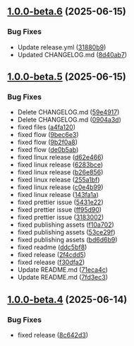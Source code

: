 ## [1.0.0-beta.6](https://github.com/thevladbog/cider-code-app/compare/v1.0.0-beta.5...v1.0.0-beta.6) (2025-06-15)

### Bug Fixes

- Update release.yml ([31880b9](https://github.com/thevladbog/cider-code-app/commit/31880b9ca14405850cdad57691d9c785872265aa))
- Updated CHANGELOG.md ([8d40ab7](https://github.com/thevladbog/cider-code-app/commit/8d40ab7ec856c17340bf88424ed0d08c5714512c))

## [1.0.0-beta.5](https://github.com/thevladbog/cider-code-app/compare/v1.0.0-beta.4...v1.0.0-beta.5) (2025-06-15)

### Bug Fixes

- Delete CHANGELOG.md ([59e4917](https://github.com/thevladbog/cider-code-app/commit/59e49173f9125a44f0d33e110d80fdab70e50312))
- Delete CHANGELOG.md ([0904a3d](https://github.com/thevladbog/cider-code-app/commit/0904a3df3cd927b2c0dfcb51c041fc37aa767198))
- fixed files ([a4fa120](https://github.com/thevladbog/cider-code-app/commit/a4fa120cf0352c8d8f11d0a62b600f4a88c9476d))
- fixed flow ([9bec6e3](https://github.com/thevladbog/cider-code-app/commit/9bec6e39c5c04e71d3b3d5e9c03bb6c3871581e9))
- fixed flow ([9b2f0a8](https://github.com/thevladbog/cider-code-app/commit/9b2f0a8c479fe91adbd1bd0baddac82d01d22f18))
- fixed flow ([de0b5ab](https://github.com/thevladbog/cider-code-app/commit/de0b5ab803a15451c706ae7ca23eb49c344cb1f4))
- fixed linux release ([d62e466](https://github.com/thevladbog/cider-code-app/commit/d62e4669ba32830d907353fa5d088366088cc177))
- fixed linux release ([6283bce](https://github.com/thevladbog/cider-code-app/commit/6283bcea74e2504641f690ee7cefe5c78470e444))
- fixed linux release ([b26e856](https://github.com/thevladbog/cider-code-app/commit/b26e856e254532b68810c9f5bafa1878c6a8c2e8))
- fixed linux release ([255a1bf](https://github.com/thevladbog/cider-code-app/commit/255a1bfa156d97a206498bcc3cf1a9094f18a32c))
- fixed linux release ([c0e4b99](https://github.com/thevladbog/cider-code-app/commit/c0e4b99b3c4b0d3c740167c9036e6100a1003748))
- fixed linux release ([143fa1a](https://github.com/thevladbog/cider-code-app/commit/143fa1a3f2451d172cb4c4464f71b7743dd3685f))
- fixed prettier issue ([5431e22](https://github.com/thevladbog/cider-code-app/commit/5431e225263472cefafcd2270726877d03293021))
- fixed prettier issue ([ff95d90](https://github.com/thevladbog/cider-code-app/commit/ff95d905c7ceb1986a5524390bae7dbe81bffca7))
- fixed prettier issue ([3183002](https://github.com/thevladbog/cider-code-app/commit/3183002cacb8bb3530a82508e5828f0bec80ac77))
- fixed publishing assets ([f10a702](https://github.com/thevladbog/cider-code-app/commit/f10a702f85c7afee6a6afcd425e44b3782ed1677))
- fixed publishing assets ([53ce29f](https://github.com/thevladbog/cider-code-app/commit/53ce29f678df16a428f7199a4a0fdf495a172e6e))
- fixed publishing assets ([bd6d6b9](https://github.com/thevladbog/cider-code-app/commit/bd6d6b9f7d12750a771477322e4a50278669420a))
- fixed readme ([ddc5bf8](https://github.com/thevladbog/cider-code-app/commit/ddc5bf8a56fec7af98a5b786fcee05063cb39070))
- fixed release ([2f4cdd5](https://github.com/thevladbog/cider-code-app/commit/2f4cdd56ce84d59750ba5a304c192e66b41bcab1))
- fixed release ([f30dfa2](https://github.com/thevladbog/cider-code-app/commit/f30dfa2bb7a002c21b27ac7a94a8e5d9e095a054))
- Update README.md ([71eca4c](https://github.com/thevladbog/cider-code-app/commit/71eca4c9686997b980921d22bc46abebd77710f2))
- Update README.md ([7fd3ec3](https://github.com/thevladbog/cider-code-app/commit/7fd3ec3ba3d23b090ddb7d9e579b4683c0387201))

## [1.0.0-beta.4](https://github.com/thevladbog/cider-code-app/compare/v1.0.0-beta.3...v1.0.0-beta.4) (2025-06-14)

### Bug Fixes

- fixed release ([8c642d3](https://github.com/thevladbog/cider-code-app/commit/8c642d35a8b2da89bac311aba4b563e68974a701))
